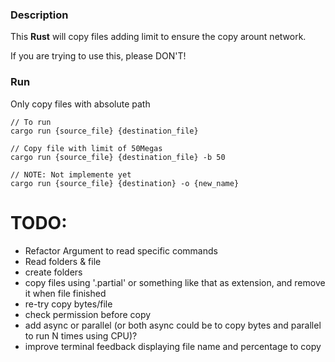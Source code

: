 ### Description

This **Rust** will copy files adding limit to ensure the copy arount network.

If you are trying to use this, please DON'T!

### Run
Only copy files with absolute path
```
// To run 
cargo run {source_file} {destination_file}

// Copy file with limit of 50Megas
cargo run {source_file} {destination_file} -b 50 

// NOTE: Not implemente yet
cargo run {source_file} {destination} -o {new_name}
```

# TODO:
- Refactor Argument to read specific commands
- Read folders & file
- create folders
- copy files using '.partial' or something like that as extension, and remove it when file finished
- re-try copy bytes/file
- check permission before copy
- add async or parallel (or both async could be to copy bytes and parallel to run N times using CPU)?
- improve terminal feedback displaying file name and percentage to copy

